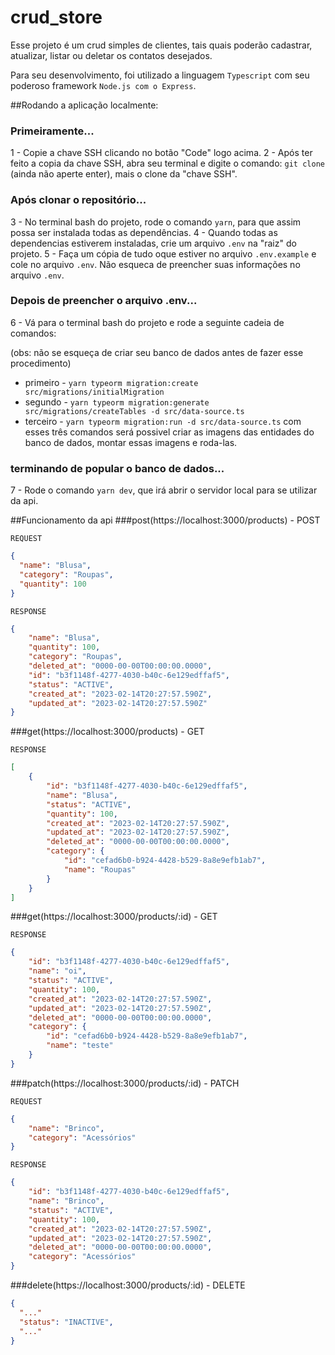 # crud_store
Esse projeto é um crud simples de clientes, tais quais poderão cadastrar, atualizar, listar ou deletar os contatos desejados.

Para seu desenvolvimento, foi utilizado a linguagem `Typescript` com seu poderoso framework `Node.js com o Express`.

##Rodando a aplicação localmente:
### Primeiramente...
1 - Copie a chave SSH clicando no botão "Code" logo acima.
2 - Após ter feito a copia da chave SSH, abra seu terminal e digite o comando: `git clone` (ainda não aperte enter), mais o clone da "chave SSH".

### Após clonar o repositório...
3 - No terminal bash do projeto, rode o comando `yarn`, para que assim possa ser instalada todas as dependências.
4 - Quando todas as dependencias estiverem instaladas, crie um arquivo `.env` na "raiz" do projeto.
5 - Faça um cópia de tudo oque estiver no arquivo `.env.example` e cole no arquivo `.env`. Não esqueca de preencher suas informações no arquivo `.env`.

### Depois de preencher o arquivo .env...
6 - Vá para o terminal bash do projeto e rode a seguinte cadeia de comandos:

(obs: não se esqueça de criar seu banco de dados antes de fazer esse procedimento)

- primeiro - `yarn typeorm migration:create src/migrations/initialMigration`
- segundo - `yarn typeorm migration:generate src/migrations/createTables -d src/data-source.ts`
- terceiro - `yarn typeorm migration:run -d src/data-source.ts`
com esses três comandos será possivel criar as imagens das entidades do banco de dados, montar essas imagens e roda-las.

### terminando de popular o banco de dados...
7 - Rode o comando `yarn dev`, que irá abrir o servidor local para se utilizar da api. 


##Funcionamento da api
###post(https://localhost:3000/products) - POST

`REQUEST`
```json
{
  "name": "Blusa",
  "category": "Roupas",
  "quantity": 100
}
```

`RESPONSE`
```json
{
	"name": "Blusa",
	"quantity": 100,
	"category": "Roupas",
	"deleted_at": "0000-00-00T00:00:00.0000",
	"id": "b3f1148f-4277-4030-b40c-6e129edffaf5",
	"status": "ACTIVE",
	"created_at": "2023-02-14T20:27:57.590Z",
	"updated_at": "2023-02-14T20:27:57.590Z"
}
```

###get(https://localhost:3000/products) - GET

`RESPONSE`
```json
[
	{
		"id": "b3f1148f-4277-4030-b40c-6e129edffaf5",
		"name": "Blusa",
		"status": "ACTIVE",
		"quantity": 100,
		"created_at": "2023-02-14T20:27:57.590Z",
		"updated_at": "2023-02-14T20:27:57.590Z",
		"deleted_at": "0000-00-00T00:00:00.0000",
		"category": {
			"id": "cefad6b0-b924-4428-b529-8a8e9efb1ab7",
			"name": "Roupas"
		}
	}
]
```

###get(https://localhost:3000/products/:id) - GET

`RESPONSE`
```json
{
	"id": "b3f1148f-4277-4030-b40c-6e129edffaf5",
	"name": "oi",
	"status": "ACTIVE",
	"quantity": 100,
	"created_at": "2023-02-14T20:27:57.590Z",
	"updated_at": "2023-02-14T20:27:57.590Z",
	"deleted_at": "0000-00-00T00:00:00.0000",
	"category": {
		"id": "cefad6b0-b924-4428-b529-8a8e9efb1ab7",
		"name": "teste"
	}
}
```

###patch(https://localhost:3000/products/:id) - PATCH

`REQUEST`
```json
{
	"name": "Brinco",
	"category": "Acessórios"
}
```

`RESPONSE`
```json
{
	"id": "b3f1148f-4277-4030-b40c-6e129edffaf5",
	"name": "Brinco",
	"status": "ACTIVE",
	"quantity": 100,
	"created_at": "2023-02-14T20:27:57.590Z",
	"updated_at": "2023-02-14T20:27:57.590Z",
	"deleted_at": "0000-00-00T00:00:00.0000",
	"category": "Acessórios"
}
```

###delete(https://localhost:3000/products/:id) - DELETE

```json
{
  "..."
  "status": "INACTIVE",
  "..."
}
```
